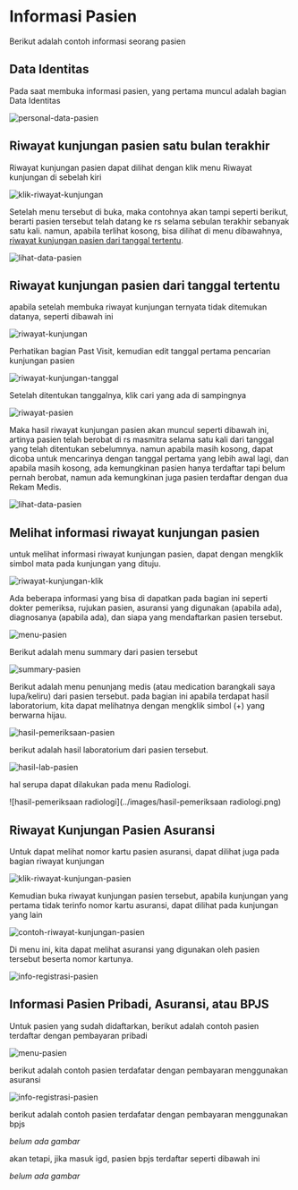 # Informasi Pasien

Berikut adalah contoh informasi seorang pasien

## Data Identitas

Pada saat membuka informasi pasien, yang pertama muncul adalah bagian Data Identitas

![personal-data-pasien](../images/personal-data-pasien.png)



## Riwayat kunjungan pasien satu bulan terakhir

Riwayat kunjungan pasien dapat dilihat dengan klik menu Riwayat kunjungan di sebelah kiri

![klik-riwayat-kunjungan](../images/klik-riwayat-kunjungan.png)

Setelah menu tersebut di buka, maka contohnya akan tampi seperti berikut, berarti pasien tersebut telah datang ke rs selama sebulan terakhir sebanyak satu kali. namun, apabila terlihat kosong, bisa dilihat di menu dibawahnya, [riwayat kunjungan pasien dari tanggal tertentu](/teramedik/datapasien.html#riwayat-kunjungan-pasien-dari-tanggal-tertentu).

![lihat-data-pasien](../images/lihat-data-pasien.png)

## Riwayat kunjungan pasien dari tanggal tertentu

apabila setelah membuka riwayat kunjungan ternyata tidak ditemukan datanya, seperti dibawah ini

![riwayat-kunjungan](../images/riwayat-kunjungan.png)

Perhatikan bagian Past Visit, kemudian edit tanggal pertama pencarian kunjungan pasien

![riwayat-kunjungan-tanggal](../images/riwayat-kunjungan-tanggal.png)

Setelah ditentukan tanggalnya, klik cari yang ada di sampingnya

![riwayat-pasien](../images/riwayat-pasien.png)

Maka hasil riwayat kunjungan pasien akan muncul seperti dibawah ini, artinya pasien telah berobat di rs masmitra selama satu kali dari tanggal yang telah ditentukan sebelumnya. namun apabila masih kosong, dapat dicoba untuk mencarinya dengan tanggal pertama yang lebih awal lagi, dan apabila masih kosong, ada kemungkinan pasien hanya terdaftar tapi belum pernah berobat, namun ada kemungkinan juga pasien terdaftar dengan dua Rekam Medis.

![lihat-data-pasien](../images/lihat-data-pasien.png)

## Melihat informasi riwayat kunjungan pasien

untuk melihat informasi riwayat kunjungan pasien, dapat dengan mengklik simbol mata pada kunjungan yang dituju.

![riwayat-kunjungan-klik](../images/riwayat-kunjungan-klik.png)

Ada beberapa informasi yang bisa di dapatkan pada bagian ini seperti dokter pemeriksa, rujukan pasien, asuransi yang digunakan (apabila ada), diagnosanya (apabila ada), dan siapa yang mendaftarkan pasien tersebut.

![menu-pasien](../images/menu-pasien.png)

Berikut adalah menu summary dari pasien tersebut

![summary-pasien](../images/summary-pasien.png)

Berikut adalah menu penunjang medis (atau medication barangkali saya lupa/keliru) dari pasien tersebut. pada bagian ini apabila terdapat hasil laboratorium, kita dapat melihatnya dengan mengklik simbol (+) yang berwarna hijau.

![hasil-pemeriksaan-pasien](../images/hasil-pemeriksaan-pasien.png)

berikut adalah hasil laboratorium dari pasien tersebut.

![hasil-lab-pasien](../images/hasil-lab-pasien.png)

hal serupa dapat dilakukan pada menu Radiologi.

![hasil-pemeriksaan radiologi](../images/hasil-pemeriksaan radiologi.png)

## Riwayat Kunjungan Pasien Asuransi

Untuk dapat melihat nomor kartu pasien asuransi, dapat dilihat juga pada bagian riwayat kunjungan

![klik-riwayat-kunjungan-pasien](../images/klik-riwayat-kunjungan-pasien.png)

Kemudian buka riwayat kunjungan pasien tersebut, apabila kunjungan yang pertama tidak terinfo nomor kartu asuransi, dapat dilihat pada kunjungan yang lain

![contoh-riwayat-kunjungan-pasien](../images/contoh-riwayat-kunjungan-pasien.png)

Di menu ini, kita dapat melihat asuransi yang digunakan oleh pasien tersebut beserta nomor kartunya.

![info-registrasi-pasien](../images/info-registrasi-pasien.png)



## Informasi Pasien Pribadi, Asuransi, atau BPJS

Untuk pasien yang sudah didaftarkan, berikut adalah contoh pasien terdaftar dengan pembayaran pribadi

![menu-pasien](../images/menu-pasien.png)

berikut adalah contoh pasien terdafatar dengan pembayaran menggunakan asuransi

![info-registrasi-pasien](../images/info-registrasi-pasien.png)



berikut adalah contoh pasien terdafatar dengan pembayaran menggunakan bpjs

*belum ada gambar*

akan tetapi, jika masuk igd, pasien bpjs terdaftar seperti dibawah ini

*belum ada gambar*